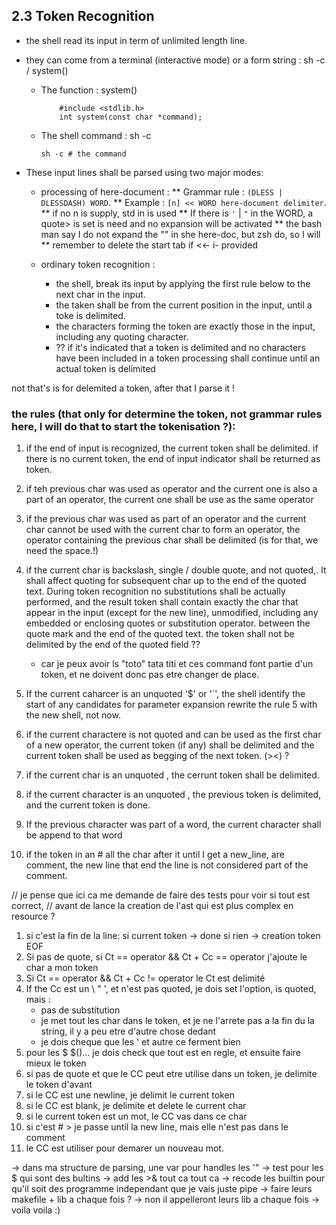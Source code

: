 ## 2.3 Token Recognition

- the shell read its input in term of unlimited length line.
- they can come from a terminal (interactive mode) or a form string : sh -c / system()
  * The function : system()
    ```C99
        #include <stdlib.h>
        int system(const char *command);
    ```
  * The shell command : sh -c 
    ```shell script
    sh -c # the command 
    ```
- These input lines shall be parsed using two major modes:
    
    * processing of here-document :
        ** Grammar rule : ` (DLESS | DLESSDASH) WORD `.
        ** Example :
            `[n] << WORD
                here-document
            delimiter`.
        ** if no n is supply, std in is used
        **  If there is ` ' ` | ` " ` in the WORD, a quote> is set is need
            and no expansion will be activated
        **  the bash man say I do not expand the "" in she here-doc, but zsh do, so I will
        ** remember to delete the start tab if <<- i- provided
    
    * ordinary token recognition :
        - the shell, break its input by applying the first rule below to the next char in the input.
        - the taken shall be from the current position in the input, until a toke is delimited.
        - the characters forming the token are exactly those in the input, including any quoting character.
        - ?? if it's indicated that a token is delimited and no characters have been included in a token
             processing shall continue until an actual token is delimited

not that's is for delemited a token, after that I parse it ! 
### the rules (that only for determine the token, not grammar rules here, I will do that to start the tokenisation ?):
1. if the end of input is recognized, the current token shall be delimited.
   if there is no current token, the end of input indicator shall be returned as token.
2. if teh previous char was used as operator and the current one is also a part of an operator,
   the current one shall be use as the same operator
3. if the previous char was used as part of an operator and the current char cannot be used with the current
   char to form an operator, the operator containing the previous char shall be delimited (is for that, we need the space.!) 
4.  if the current char is backslash, single / double quote, and not quoted,. It shall affect quoting for subsequent char up to 
    the end of the quoted text. During token recognition no substitutions shall be actually performed, and the result token
    shall contain exactly the char that appear in the input (except for the new line), unmodified, including any embedded or 
    enclosing quotes or substitution operator. between the quote mark and the end of the quoted text.
    the token shall not be delimited by the end of the quoted field ??
    - car je peux avoir ls "toto" tata titi et ces command font partie d'un token, et ne doivent donc pas etre changer de place.  
5. If the current caharcer is an unquoted '$' or  '`', the shell identify the start of any candidates for parameter expansion
   rewrite the rule 5 with the new shell, not now.
   
6.  if the current charactere is not quoted and can be used as the first char of a new
    operator, the current token (if any) shall be delimited and the current token shall be used as begging of the next token. (><) ?
7. if the current char is an unquoted <newline>, the cerrunt token shall be delimited.
8. if the current character is an unquoted <blank>, the previous token is delimited, and 
    the current token is done.
9. If the previous character was part of a word, the current character shall be append to that word
10. if the token in an # all the char after it until I get a new_line, are comment,
   the new line that end the line is not considered part of the comment.

// je pense que ici ca me demande de faire des tests pour voir si tout est correct,
// avant de lance la creation de l'ast qui est plus complex en resource ?

1. si c'est la fin de la line: 
    si current token -> done
    si rien -> creation token EOF
2. Si pas de quote, si Ct == operator && Ct + Cc == operator
    j'ajoute le char a mon token
3. Si Ct == operator && Ct + Cc != operator
    le Ct est delimité
4. If the Cc est un \ " ', et n'est pas quoted, je dois set l'option, is quoted,
    mais : 
    - pas de substitution
    - je met tout les char dans le token, et je ne l'arrete pas a la fin du la string, 
        il y a peu etre d'autre chose dedant
    - je dois cheque que les ' et autre ce ferment bien
5. pour les $ $()... je dois check que tout est en regle, et ensuite faire mieux le token
6. si pas de quote et que le CC peut etre utilise dans un token, je delimite le token d'avant
7. si le CC est une newline, je delimit le current token
8. si le CC est blank, je delimite et delete le current char
9. si le current token est un mot, le CC vas dans ce char 
10. si c'est # > je passe until la new line, mais elle n'est pas dans le comment
11. le CC est utiliser pour demarer un nouveau mot.

-> dans ma structure de parsing, une var pour handles les '"
-> test pour les $ qui sont des bultins
-> add les >& tout ca tout ca 
-> recode les builtin pour qu'il soit des programme independant que je vais juste pipe
-> faire leurs makefile + lib a chaque fois ?
-> non il appelleront leurs lib a chaque fois
-> voila voila :)

